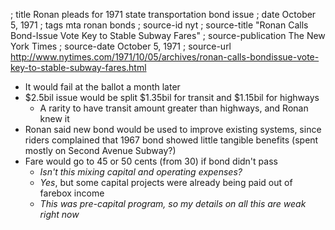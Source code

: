 ; title Ronan pleads for 1971 state transportation bond issue
; date October 5, 1971
; tags mta ronan bonds
; source-id nyt
; source-title "Ronan Calls Bond-Issue Vote Key to Stable Subway Fares"
; source-publication The New York Times
; source-date October 5, 1971
; source-url http://www.nytimes.com/1971/10/05/archives/ronan-calls-bondissue-vote-key-to-stable-subway-fares.html

- It would fail at the ballot a month later
- $2.5bil issue would be split $1.35bil for transit and $1.15bil for highways
  - A rarity to have transit amount greater than highways, and Ronan knew it
- Ronan said new bond would be used to improve existing systems, since riders complained that 1967 bond showed little tangible benefits (spent mostly on Second Avenue Subway?)
- Fare would go to 45 or 50 cents (from 30) if bond didn't pass
  - *Isn't this mixing capital and operating expenses?*
  - *Yes*, but some capital projects were already being paid out of farebox income
  - *This was pre-capital program, so my details on all this are weak right now*
